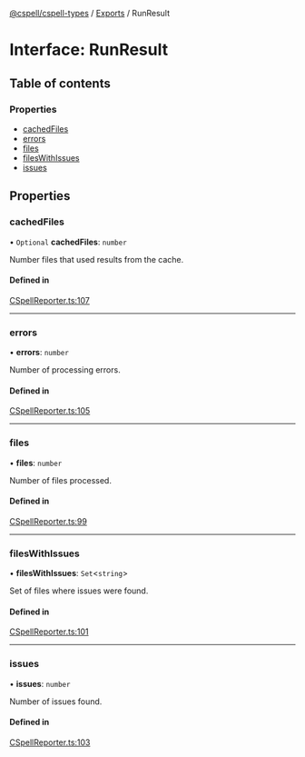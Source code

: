 [@cspell/cspell-types](../README.md) / [Exports](../modules.md) / RunResult

# Interface: RunResult

## Table of contents

### Properties

- [cachedFiles](RunResult.md#cachedfiles)
- [errors](RunResult.md#errors)
- [files](RunResult.md#files)
- [filesWithIssues](RunResult.md#fileswithissues)
- [issues](RunResult.md#issues)

## Properties

### cachedFiles

• `Optional` **cachedFiles**: `number`

Number files that used results from the cache.

#### Defined in

[CSpellReporter.ts:107](https://github.com/streetsidesoftware/cspell/blob/d85344c/packages/cspell-types/src/CSpellReporter.ts#L107)

___

### errors

• **errors**: `number`

Number of processing errors.

#### Defined in

[CSpellReporter.ts:105](https://github.com/streetsidesoftware/cspell/blob/d85344c/packages/cspell-types/src/CSpellReporter.ts#L105)

___

### files

• **files**: `number`

Number of files processed.

#### Defined in

[CSpellReporter.ts:99](https://github.com/streetsidesoftware/cspell/blob/d85344c/packages/cspell-types/src/CSpellReporter.ts#L99)

___

### filesWithIssues

• **filesWithIssues**: `Set`<`string`\>

Set of files where issues were found.

#### Defined in

[CSpellReporter.ts:101](https://github.com/streetsidesoftware/cspell/blob/d85344c/packages/cspell-types/src/CSpellReporter.ts#L101)

___

### issues

• **issues**: `number`

Number of issues found.

#### Defined in

[CSpellReporter.ts:103](https://github.com/streetsidesoftware/cspell/blob/d85344c/packages/cspell-types/src/CSpellReporter.ts#L103)
